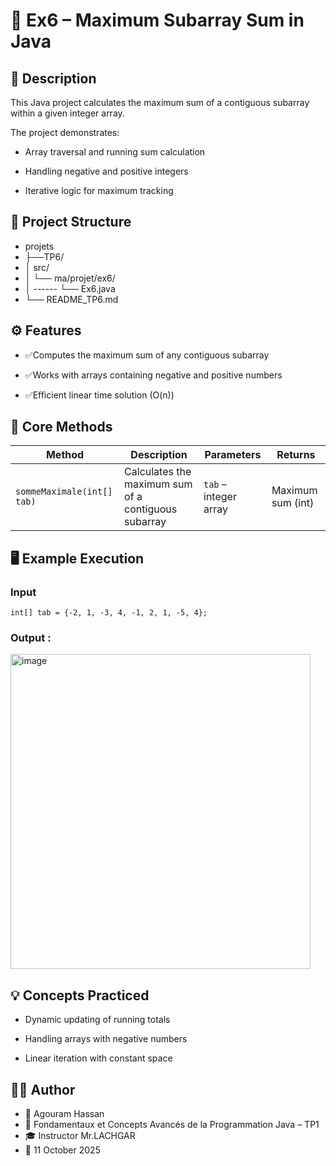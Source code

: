 
# 🧮 **Ex6 – Maximum Subarray Sum in Java**

## 📘 Description

This Java project calculates the maximum sum of a contiguous subarray within a given integer array.

The project demonstrates:


- Array traversal and running sum calculation

- Handling negative and positive integers

- Iterative logic for maximum tracking
## 📂 Project Structure
- projets
- ├──TP6/
- │  src/
- │   └── ma/projet/ex6/
- │ ------     └── Ex6.java
- └── README_TP6.md

## ⚙️ Features

- ✅Computes the maximum sum of any contiguous subarray

- ✅Works with arrays containing negative and positive numbers

- ✅Efficient linear time solution (O(n))

## 🧠 Core Methods
| Method                     | Description                                         | Parameters            | Returns           |
| -------------------------- | --------------------------------------------------- | --------------------- | ----------------- |
| `sommeMaximale(int[] tab)` | Calculates the maximum sum of a contiguous subarray | `tab` – integer array | Maximum sum (int) |


## 🖥️ Example Execution

### Input 
``` 
int[] tab = {-2, 1, -3, 4, -1, 2, 1, -5, 4};
```
### Output :
<img width="480" height="504" alt="image" src="https://github.com/user-attachments/assets/a01d802b-e82f-4959-a54b-35fa07958e7d" />

## 💡 Concepts Practiced

- Dynamic updating of running totals

- Handling arrays with negative numbers

- Linear iteration with constant space
## 🧑‍💻 Author

- 👤 Agouram Hassan
- 🏫 Fondamentaux et Concepts Avancés de la Programmation Java – TP1
- 🎓 Instructor	Mr.LACHGAR
- 📅 11	October 2025

